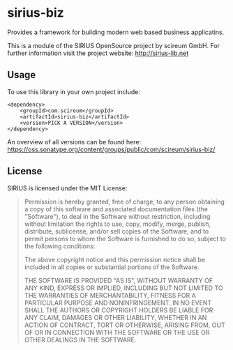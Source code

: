# sirius-biz

Provides a framework for building modern web based business applicatins.

This is a module of the SIRIUS OpenSource project by scireum GmbH. For further information visit the project website: http://sirius-lib.net

## Usage 
To use this library in your own project include:
```
<dependency>
    <groupId>com.scireum</groupId>
    <artifactId>sirius-biz</artifactId>
    <version>PICK A VERSION</version>
</dependency>
```
An overview of all versions can be found here: https://oss.sonatype.org/content/groups/public/com/scireum/sirius-biz/

## License

SIRIUS is licensed under the MIT License:

> Permission is hereby granted, free of charge, to any person obtaining a copy
> of this software and associated documentation files (the "Software"), to deal
> in the Software without restriction, including without limitation the rights
> to use, copy, modify, merge, publish, distribute, sublicense, and/or sell
> copies of the Software, and to permit persons to whom the Software is
> furnished to do so, subject to the following conditions:
> 
> The above copyright notice and this permission notice shall be included in
> all copies or substantial portions of the Software.
> 
> THE SOFTWARE IS PROVIDED "AS IS", WITHOUT WARRANTY OF ANY KIND, EXPRESS OR
> IMPLIED, INCLUDING BUT NOT LIMITED TO THE WARRANTIES OF MERCHANTABILITY,
> FITNESS FOR A PARTICULAR PURPOSE AND NONINFRINGEMENT. IN NO EVENT SHALL THE
> AUTHORS OR COPYRIGHT HOLDERS BE LIABLE FOR ANY CLAIM, DAMAGES OR OTHER
> LIABILITY, WHETHER IN AN ACTION OF CONTRACT, TORT OR OTHERWISE, ARISING FROM,
> OUT OF OR IN CONNECTION WITH THE SOFTWARE OR THE USE OR OTHER DEALINGS IN
> THE SOFTWARE.

